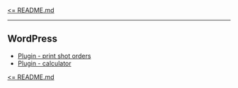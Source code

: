 [<= README.md](/README.md)

---

## WordPress

- [Plugin - print shot orders](https://github.com/born-kes/WP_Plugin_Print_Shop_Order)
- [Plugin - calculator](https://github.com/born-kes/kfdf)

[<= README.md](/README.md)